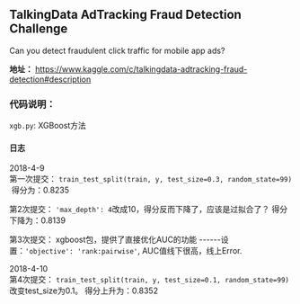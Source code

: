 ## TalkingData AdTracking Fraud Detection Challenge
Can you detect fraudulent click traffic for mobile app ads?

__地址：__ https://www.kaggle.com/c/talkingdata-adtracking-fraud-detection#description

### 代码说明：
```xgb.py```: XGBoost方法  

#### 日志
2018-4-9  
第一次提交：
```train_test_split(train, y, test_size=0.3, random_state=99)```  得分为：0.8235

第2次提交：
```'max_depth': 4```改成10，得分反而下降了，应该是过拟合了？ 得分下降为：0.8139

第3次提交：
xgboost包，提供了直接优化AUC的功能 ------设置：``` 'objective': 'rank:pairwise' ```, AUC值线下很高，线上Error.

2018-4-10  
第4次提交：
```train_test_split(train, y, test_size=0.1, random_state=99)``` 改变test_size为0.1。 得分上升为：0.8352



